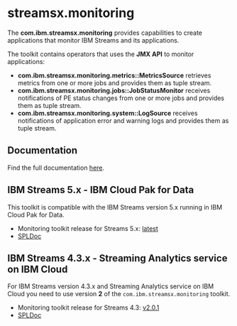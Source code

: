 # streamsx.monitoring

The **com.ibm.streamsx.monitoring** provides capabilities to create applications that monitor IBM Streams and its applications. 

The toolkit contains operators that uses the **JMX API** to monitor applications:
* **com.ibm.streamsx.monitoring.metrics::MetricsSource** retrieves metrics from one or more jobs and provides them as tuple stream.
* **com.ibm.streamsx.monitoring.jobs::JobStatusMonitor** receives notifications of PE status changes from one or more jobs and provides them as tuple stream.
* **com.ibm.streamsx.monitoring.system::LogSource** receives notifications of application error and warning logs and provides them as tuple stream.

## Documentation

Find the full documentation [here](https://ibmstreams.github.io/streamsx.monitoring/).

## IBM Streams 5.x - IBM Cloud Pak for Data 

This toolkit is compatible with the IBM Streams version 5.x running in IBM Cloud Pak for Data.
* Monitoring toolkit release for Streams 5.x: [latest](https://github.com/IBMStreams/streamsx.monitoring/releases/latest)
* [SPLDoc](https://ibmstreams.github.io/streamsx.monitoring/doc/spldoc/html/)

## IBM Streams 4.3.x - Streaming Analytics service on IBM Cloud

For IBM Streams version 4.3.x and Streaming Analytics service on IBM Cloud you need to use version **2** of the `com.ibm.streamsx.monitoring` toolkit.
* Monitoring toolkit release for Streams 4.3: [v2.0.1](https://github.com/IBMStreams/streamsx.monitoring/releases/tag/v2.0.1)
* [SPLDoc](https://ibmstreams.github.io/streamsx.monitoring/doc/spldoc2/html/)
